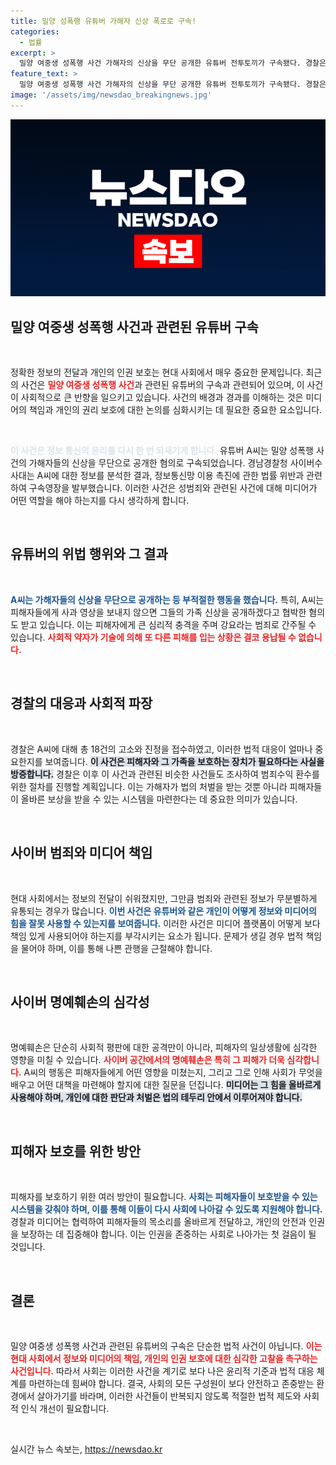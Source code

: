 ```yaml
---
title: 밀양 성폭행 유튜버 가해자 신상 폭로로 구속!
categories:
  - 법률
excerpt: >
  밀양 여중생 성폭행 사건 가해자의 신상을 무단 공개한 유튜버 전투토끼가 구속됐다. 경찰은 그에 대한 추가 고소를 받고 있으며, 범죄수익 환수 절차를 진행할 예정이다. 이 사건은 명예훼손 논란을 불러일으키고 있다.
feature_text: >
  밀양 여중생 성폭행 사건 가해자의 신상을 무단 공개한 유튜버 전투토끼가 구속됐다. 경찰은 그에 대한 추가 고소를 받고 있으며, 범죄수익 환수 절차를 진행할 예정이다. 이 사건은 명예훼손 논란을 불러일으키고 있다.
image: '/assets/img/newsdao_breakingnews.jpg'
---
```


<p><img src="/assets/img/newsdao_breakingnews.jpg" alt="ontimetimes 속보" /></p>

<h2 data-ke-size="size26">밀양 여중생 성폭행 사건과 관련된 유튜버 구속</h2>

<p data-ke-size="size16">&nbsp;</p>

<p>정확한 정보의 전달과 개인의 인권 보호는 현대 사회에서 매우 중요한 문제입니다. 최근의 사건은 <b><span style="color: #ee2323;">밀양 여중생 성폭행 사건</span></b>과 관련된 유튜버의 구속과 관련되어 있으며, 이 사건이 사회적으로 큰 반향을 일으키고 있습니다. 사건의 배경과 경과를 이해하는 것은 미디어의 책임과 개인의 권리 보호에 대한 논의를 심화시키는 데 필요한 중요한 요소입니다. </p>

<p data-ke-size="size16">&nbsp;</p>

<p><b><span style="color: #21538527;">이 사건은 정보 통신의 윤리를 다시 한 번 되새기게 합니다.</span></b> 유튜버 A씨는 밀양 성폭행 사건의 가해자들의 신상을 무단으로 공개한 혐의로 구속되었습니다. 경남경찰청 사이버수사대는 A씨에 대한 정보를 분석한 결과, 정보통신망 이용 촉진에 관한 법률 위반과 관련하여 구속영장을 발부했습니다. 이러한 사건은 성범죄와 관련된 사건에 대해 미디어가 어떤 역할을 해야 하는지를 다시 생각하게 합니다.</p>

<p data-ke-size="size16">&nbsp;</p>

<h2 data-ke-size="size26">유튜버의 위법 행위와 그 결과</h2>

<p data-ke-size="size16">&nbsp;</p>

<p><b><span style="color: #1a5490;">A씨는 가해자들의 신상을 무단으로 공개하는 등 부적절한 행동을 했습니다.</span></b>  특히, A씨는 피해자들에게 사과 영상을 보내지 않으면 그들의 가족 신상을 공개하겠다고 협박한 혐의도 받고 있습니다. 이는 피해자에게 큰 심리적 충격을 주며 강요라는 범죄로 간주될 수 있습니다. <b><span style="color: #ee2323;">사회적 약자가 기술에 의해 또 다른 피해를 입는 상황은 결코 용납될 수 없습니다.</span></b></p>

<p data-ke-size="size16">&nbsp;</p>

<h2 data-ke-size="size26">경찰의 대응과 사회적 파장</h2>

<p data-ke-size="size16">&nbsp;</p>

<p>경찰은 A씨에 대해 총 18건의 고소와 진정을 접수하였고, 이러한 법적 대응이 얼마나 중요한지를 보여줍니다. <b><span style="background-color: #21538527;">이 사건은 피해자와 그 가족을 보호하는 장치가 필요하다는 사실을 방증합니다.</span></b> 경찰은 이후 이 사건과 관련된 비슷한 사건들도 조사하여 범죄수익 환수를 위한 절차를 진행할 계획입니다. 이는 가해자가 법의 처벌을 받는 것뿐 아니라 피해자들이 올바른 보상을 받을 수 있는 시스템을 마련한다는 데 중요한 의미가 있습니다.</p>

<p data-ke-size="size16">&nbsp;</p>

<h2 data-ke-size="size26">사이버 범죄와 미디어 책임</h2>

<p data-ke-size="size16">&nbsp;</p>

<p>현대 사회에서는 정보의 전달이 쉬워졌지만, 그만큼 범죄와 관련된 정보가 무분별하게 유통되는 경우가 많습니다. <b><span style="color: #1a5490;">이번 사건은 유튜버와 같은 개인이 어떻게 정보와 미디어의 힘을 잘못 사용할 수 있는지를 보여줍니다.</span></b> 이러한 사건은 미디어 플랫폼이 어떻게 보다 책임 있게 사용되어야 하는지를 부각시키는 요소가 됩니다. 문제가 생길 경우 법적 책임을 물어야 하며, 이를 통해 나쁜 관행을 근절해야 합니다.</p>

<p data-ke-size="size16">&nbsp;</p>

<h2 data-ke-size="size26">사이버 명예훼손의 심각성</h2>

<p data-ke-size="size16">&nbsp;</p>

<p>명예훼손은 단순히 사회적 평판에 대한 공격만이 아니라, 피해자의 일상생활에 심각한 영향을 미칠 수 있습니다. <b><span style="color: #ee2323;">사이버 공간에서의 명예훼손은 특히 그 피해가 더욱 심각합니다.</span></b> A씨의 행동은 피해자들에게 어떤 영향을 미쳤는지, 그리고 그로 인해 사회가 무엇을 배우고 어떤 대책을 마련해야 할지에 대한 질문을 던집니다. <b><span style="background-color: #21538527;">미디어는 그 힘을 올바르게 사용해야 하며, 개인에 대한 판단과 처벌은 법의 테두리 안에서 이루어져야 합니다.</span></b></p>

<p data-ke-size="size16">&nbsp;</p>

<h2 data-ke-size="size26">피해자 보호를 위한 방안</h2>

<p data-ke-size="size16">&nbsp;</p>

<p>피해자를 보호하기 위한 여러 방안이 필요합니다. <b><span style="color: #1a5490;">사회는 피해자들이 보호받을 수 있는 시스템을 갖춰야 하며, 이를 통해 이들이 다시 사회에 나아갈 수 있도록 지원해야 합니다.</span></b> 경찰과 미디어는 협력하여 피해자들의 목소리를 올바르게 전달하고, 개인의 안전과 인권을 보장하는 데 집중해야 합니다. 이는 인권을 존중하는 사회로 나아가는 첫 걸음이 될 것입니다.</p>

<p data-ke-size="size16">&nbsp;</p>

<h2 data-ke-size="size26">결론</h2>

<p data-ke-size="size16">&nbsp;</p>

<p>밀양 여중생 성폭행 사건과 관련된 유튜버의 구속은 단순한 법적 사건이 아닙니다. <b><span style="color: #ee2323;">이는 현대 사회에서 정보와 미디어의 책임, 개인의 인권 보호에 대한 심각한 고찰을 촉구하는 사건입니다.</span></b> 따라서 사회는 이러한 사건을 계기로 보다 나은 윤리적 기준과 법적 대응 체계를 마련하는데 힘써야 합니다. 결국, 사회의 모든 구성원이 보다 안전하고 존중받는 환경에서 살아가기를 바라며, 이러한 사건들이 반복되지 않도록 적절한 법적 제도와 사회적 인식 개선이 필요합니다. </p>

<p data-ke-size="size16">&nbsp;</p>
실시간 뉴스 속보는, <a href="https://newsdao.kr" rel="dofollow">https://newsdao.kr</a>


